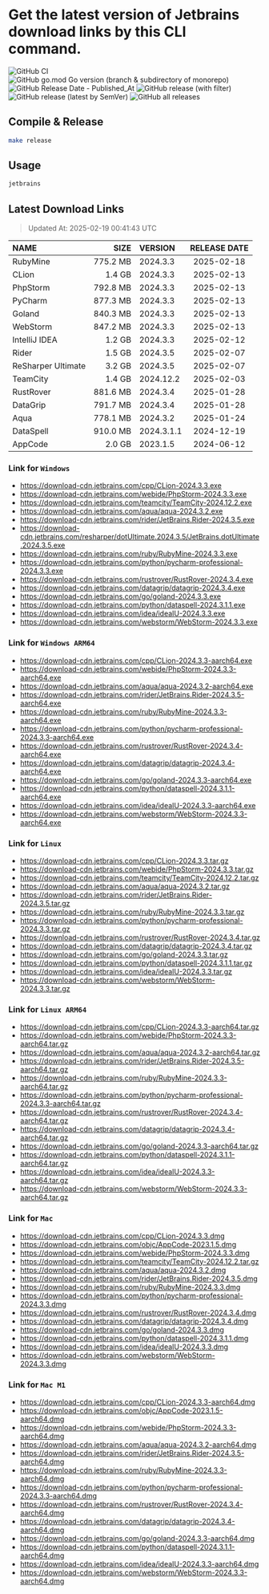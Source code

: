 # Get the latest version of Jetbrains download links by this CLI command.

![GitHub CI](https://github.com/designinlife/jetbrains/actions/workflows/ci.yml/badge.svg)
![GitHub go.mod Go version (branch & subdirectory of monorepo)](https://img.shields.io/github/go-mod/go-version/designinlife/jetbrains/master)
![GitHub Release Date - Published_At](https://img.shields.io/github/release-date/designinlife/jetbrains)
![GitHub release (with filter)](https://img.shields.io/github/v/release/designinlife/jetbrains)
![GitHub release (latest by SemVer)](https://img.shields.io/github/downloads/designinlife/jetbrains/v1.1.12/total)
![GitHub all releases](https://img.shields.io/github/downloads/designinlife/jetbrains/total)

## Compile & Release

```bash
make release
```

## Usage

```bash
jetbrains
```

## Latest Download Links

> Updated At: 2025-02-19 00:41:43 UTC

| NAME | SIZE | VERSION | RELEASE DATE |
| :-- | --: | :-- | :--: |
| RubyMine | 775.2 MB | 2024.3.3 | 2025-02-18 |
| CLion | 1.4 GB | 2024.3.3 | 2025-02-13 |
| PhpStorm | 792.8 MB | 2024.3.3 | 2025-02-13 |
| PyCharm | 877.3 MB | 2024.3.3 | 2025-02-13 |
| Goland | 840.3 MB | 2024.3.3 | 2025-02-13 |
| WebStorm | 847.2 MB | 2024.3.3 | 2025-02-13 |
| IntelliJ IDEA | 1.2 GB | 2024.3.3 | 2025-02-12 |
| Rider | 1.5 GB | 2024.3.5 | 2025-02-07 |
| ReSharper Ultimate | 3.2 GB | 2024.3.5 | 2025-02-07 |
| TeamCity | 1.4 GB | 2024.12.2 | 2025-02-03 |
| RustRover | 881.6 MB | 2024.3.4 | 2025-01-28 |
| DataGrip | 791.7 MB | 2024.3.4 | 2025-01-28 |
| Aqua | 778.1 MB | 2024.3.2 | 2025-01-24 |
| DataSpell | 910.0 MB | 2024.3.1.1 | 2024-12-19 |
| AppCode | 2.0 GB | 2023.1.5 | 2024-06-12 |

### Link for `Windows`

* <https://download-cdn.jetbrains.com/cpp/CLion-2024.3.3.exe>
* <https://download-cdn.jetbrains.com/webide/PhpStorm-2024.3.3.exe>
* <https://download-cdn.jetbrains.com/teamcity/TeamCity-2024.12.2.exe>
* <https://download-cdn.jetbrains.com/aqua/aqua-2024.3.2.exe>
* <https://download-cdn.jetbrains.com/rider/JetBrains.Rider-2024.3.5.exe>
* <https://download-cdn.jetbrains.com/resharper/dotUltimate.2024.3.5/JetBrains.dotUltimate.2024.3.5.exe>
* <https://download-cdn.jetbrains.com/ruby/RubyMine-2024.3.3.exe>
* <https://download-cdn.jetbrains.com/python/pycharm-professional-2024.3.3.exe>
* <https://download-cdn.jetbrains.com/rustrover/RustRover-2024.3.4.exe>
* <https://download-cdn.jetbrains.com/datagrip/datagrip-2024.3.4.exe>
* <https://download-cdn.jetbrains.com/go/goland-2024.3.3.exe>
* <https://download-cdn.jetbrains.com/python/dataspell-2024.3.1.1.exe>
* <https://download-cdn.jetbrains.com/idea/ideaIU-2024.3.3.exe>
* <https://download-cdn.jetbrains.com/webstorm/WebStorm-2024.3.3.exe>

### Link for `Windows ARM64`

* <https://download-cdn.jetbrains.com/cpp/CLion-2024.3.3-aarch64.exe>
* <https://download-cdn.jetbrains.com/webide/PhpStorm-2024.3.3-aarch64.exe>
* <https://download-cdn.jetbrains.com/aqua/aqua-2024.3.2-aarch64.exe>
* <https://download-cdn.jetbrains.com/rider/JetBrains.Rider-2024.3.5-aarch64.exe>
* <https://download-cdn.jetbrains.com/ruby/RubyMine-2024.3.3-aarch64.exe>
* <https://download-cdn.jetbrains.com/python/pycharm-professional-2024.3.3-aarch64.exe>
* <https://download-cdn.jetbrains.com/rustrover/RustRover-2024.3.4-aarch64.exe>
* <https://download-cdn.jetbrains.com/datagrip/datagrip-2024.3.4-aarch64.exe>
* <https://download-cdn.jetbrains.com/go/goland-2024.3.3-aarch64.exe>
* <https://download-cdn.jetbrains.com/python/dataspell-2024.3.1.1-aarch64.exe>
* <https://download-cdn.jetbrains.com/idea/ideaIU-2024.3.3-aarch64.exe>
* <https://download-cdn.jetbrains.com/webstorm/WebStorm-2024.3.3-aarch64.exe>

### Link for `Linux`

* <https://download-cdn.jetbrains.com/cpp/CLion-2024.3.3.tar.gz>
* <https://download-cdn.jetbrains.com/webide/PhpStorm-2024.3.3.tar.gz>
* <https://download-cdn.jetbrains.com/teamcity/TeamCity-2024.12.2.tar.gz>
* <https://download-cdn.jetbrains.com/aqua/aqua-2024.3.2.tar.gz>
* <https://download-cdn.jetbrains.com/rider/JetBrains.Rider-2024.3.5.tar.gz>
* <https://download-cdn.jetbrains.com/ruby/RubyMine-2024.3.3.tar.gz>
* <https://download-cdn.jetbrains.com/python/pycharm-professional-2024.3.3.tar.gz>
* <https://download-cdn.jetbrains.com/rustrover/RustRover-2024.3.4.tar.gz>
* <https://download-cdn.jetbrains.com/datagrip/datagrip-2024.3.4.tar.gz>
* <https://download-cdn.jetbrains.com/go/goland-2024.3.3.tar.gz>
* <https://download-cdn.jetbrains.com/python/dataspell-2024.3.1.1.tar.gz>
* <https://download-cdn.jetbrains.com/idea/ideaIU-2024.3.3.tar.gz>
* <https://download-cdn.jetbrains.com/webstorm/WebStorm-2024.3.3.tar.gz>

### Link for `Linux ARM64`

* <https://download-cdn.jetbrains.com/cpp/CLion-2024.3.3-aarch64.tar.gz>
* <https://download-cdn.jetbrains.com/webide/PhpStorm-2024.3.3-aarch64.tar.gz>
* <https://download-cdn.jetbrains.com/aqua/aqua-2024.3.2-aarch64.tar.gz>
* <https://download-cdn.jetbrains.com/rider/JetBrains.Rider-2024.3.5-aarch64.tar.gz>
* <https://download-cdn.jetbrains.com/ruby/RubyMine-2024.3.3-aarch64.tar.gz>
* <https://download-cdn.jetbrains.com/python/pycharm-professional-2024.3.3-aarch64.tar.gz>
* <https://download-cdn.jetbrains.com/rustrover/RustRover-2024.3.4-aarch64.tar.gz>
* <https://download-cdn.jetbrains.com/datagrip/datagrip-2024.3.4-aarch64.tar.gz>
* <https://download-cdn.jetbrains.com/go/goland-2024.3.3-aarch64.tar.gz>
* <https://download-cdn.jetbrains.com/python/dataspell-2024.3.1.1-aarch64.tar.gz>
* <https://download-cdn.jetbrains.com/idea/ideaIU-2024.3.3-aarch64.tar.gz>
* <https://download-cdn.jetbrains.com/webstorm/WebStorm-2024.3.3-aarch64.tar.gz>

### Link for `Mac`

* <https://download-cdn.jetbrains.com/cpp/CLion-2024.3.3.dmg>
* <https://download-cdn.jetbrains.com/objc/AppCode-2023.1.5.dmg>
* <https://download-cdn.jetbrains.com/webide/PhpStorm-2024.3.3.dmg>
* <https://download-cdn.jetbrains.com/teamcity/TeamCity-2024.12.2.tar.gz>
* <https://download-cdn.jetbrains.com/aqua/aqua-2024.3.2.dmg>
* <https://download-cdn.jetbrains.com/rider/JetBrains.Rider-2024.3.5.dmg>
* <https://download-cdn.jetbrains.com/ruby/RubyMine-2024.3.3.dmg>
* <https://download-cdn.jetbrains.com/python/pycharm-professional-2024.3.3.dmg>
* <https://download-cdn.jetbrains.com/rustrover/RustRover-2024.3.4.dmg>
* <https://download-cdn.jetbrains.com/datagrip/datagrip-2024.3.4.dmg>
* <https://download-cdn.jetbrains.com/go/goland-2024.3.3.dmg>
* <https://download-cdn.jetbrains.com/python/dataspell-2024.3.1.1.dmg>
* <https://download-cdn.jetbrains.com/idea/ideaIU-2024.3.3.dmg>
* <https://download-cdn.jetbrains.com/webstorm/WebStorm-2024.3.3.dmg>

### Link for `Mac M1`

* <https://download-cdn.jetbrains.com/cpp/CLion-2024.3.3-aarch64.dmg>
* <https://download-cdn.jetbrains.com/objc/AppCode-2023.1.5-aarch64.dmg>
* <https://download-cdn.jetbrains.com/webide/PhpStorm-2024.3.3-aarch64.dmg>
* <https://download-cdn.jetbrains.com/aqua/aqua-2024.3.2-aarch64.dmg>
* <https://download-cdn.jetbrains.com/rider/JetBrains.Rider-2024.3.5-aarch64.dmg>
* <https://download-cdn.jetbrains.com/ruby/RubyMine-2024.3.3-aarch64.dmg>
* <https://download-cdn.jetbrains.com/python/pycharm-professional-2024.3.3-aarch64.dmg>
* <https://download-cdn.jetbrains.com/rustrover/RustRover-2024.3.4-aarch64.dmg>
* <https://download-cdn.jetbrains.com/datagrip/datagrip-2024.3.4-aarch64.dmg>
* <https://download-cdn.jetbrains.com/go/goland-2024.3.3-aarch64.dmg>
* <https://download-cdn.jetbrains.com/python/dataspell-2024.3.1.1-aarch64.dmg>
* <https://download-cdn.jetbrains.com/idea/ideaIU-2024.3.3-aarch64.dmg>
* <https://download-cdn.jetbrains.com/webstorm/WebStorm-2024.3.3-aarch64.dmg>
